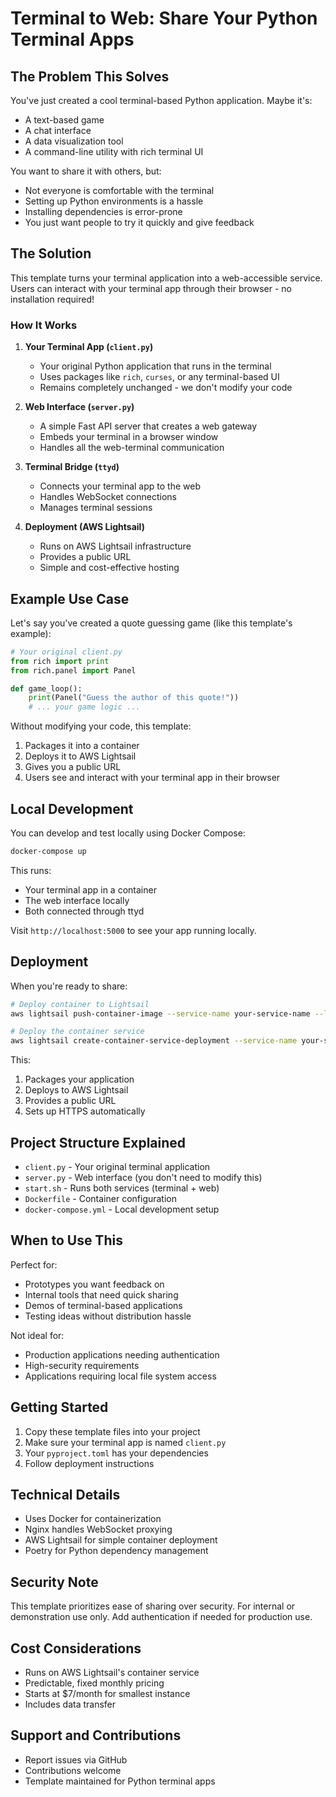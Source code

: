 # Terminal to Web: Share Your Python Terminal Apps

## The Problem This Solves

You've just created a cool terminal-based Python application. Maybe it's:
- A text-based game
- A chat interface
- A data visualization tool
- A command-line utility with rich terminal UI

You want to share it with others, but:
- Not everyone is comfortable with the terminal
- Setting up Python environments is a hassle
- Installing dependencies is error-prone
- You just want people to try it quickly and give feedback

## The Solution

This template turns your terminal application into a web-accessible service. Users can interact with your terminal app through their browser - no installation required!

### How It Works

1. **Your Terminal App (`client.py`)**
   - Your original Python application that runs in the terminal
   - Uses packages like `rich`, `curses`, or any terminal-based UI
   - Remains completely unchanged - we don't modify your code

2. **Web Interface (`server.py`)**
   - A simple Fast API server that creates a web gateway
   - Embeds your terminal in a browser window
   - Handles all the web-terminal communication

3. **Terminal Bridge (`ttyd`)**
   - Connects your terminal app to the web
   - Handles WebSocket connections
   - Manages terminal sessions

4. **Deployment (AWS Lightsail)**
   - Runs on AWS Lightsail infrastructure
   - Provides a public URL
   - Simple and cost-effective hosting

## Example Use Case

Let's say you've created a quote guessing game (like this template's example):
```python
# Your original client.py
from rich import print
from rich.panel import Panel

def game_loop():
    print(Panel("Guess the author of this quote!"))
    # ... your game logic ...
```

Without modifying your code, this template:
1. Packages it into a container
2. Deploys it to AWS Lightsail
3. Gives you a public URL
4. Users see and interact with your terminal app in their browser

## Local Development

You can develop and test locally using Docker Compose:

```bash
docker-compose up
```

This runs:
- Your terminal app in a container
- The web interface locally
- Both connected through ttyd

Visit `http://localhost:5000` to see your app running locally.

## Deployment

When you're ready to share:

```bash
# Deploy container to Lightsail
aws lightsail push-container-image --service-name your-service-name --label your-container --image your-image

# Deploy the container service
aws lightsail create-container-service-deployment --service-name your-service-name --containers ...
```

This:
1. Packages your application
2. Deploys to AWS Lightsail
3. Provides a public URL
4. Sets up HTTPS automatically

## Project Structure Explained

- `client.py` - Your original terminal application
- `server.py` - Web interface (you don't need to modify this)
- `start.sh` - Runs both services (terminal + web)
- `Dockerfile` - Container configuration
- `docker-compose.yml` - Local development setup

## When to Use This

Perfect for:
- Prototypes you want feedback on
- Internal tools that need quick sharing
- Demos of terminal-based applications
- Testing ideas without distribution hassle

Not ideal for:
- Production applications needing authentication
- High-security requirements
- Applications requiring local file system access

## Getting Started

1. Copy these template files into your project
2. Make sure your terminal app is named `client.py`
3. Your `pyproject.toml` has your dependencies
4. Follow deployment instructions

## Technical Details

- Uses Docker for containerization
- Nginx handles WebSocket proxying
- AWS Lightsail for simple container deployment
- Poetry for Python dependency management

## Security Note

This template prioritizes ease of sharing over security. For internal or demonstration use only. Add authentication if needed for production use.

## Cost Considerations

- Runs on AWS Lightsail's container service
- Predictable, fixed monthly pricing
- Starts at $7/month for smallest instance
- Includes data transfer

## Support and Contributions

- Report issues via GitHub
- Contributions welcome
- Template maintained for Python terminal apps